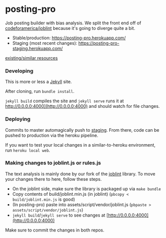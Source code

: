 # posting-pro
Job posting builder with bias analysis. We split the front end off of [codeforamerica/joblint](https://github.com/codeforamerica/joblint/) because it's going to diverge quite a bit.

- Stable/production: https://posting-pro.herokuapp.com/
- Staging (most recent changes): https://posting-pro-staging.herokuapp.com/

[existing/similar resources](https://docs.google.com/document/d/1dtsNGx81HCnRR2mNZxi86TJsm67hCo7UqtoN2FzSXZ0/edit)

### Developing
This is more or less a [Jekyll](https://jekyllrb.com/) site.

After cloning, run `bundle install`.

`jekyll build` compiles the site and `jekyll serve` runs it at http://0.0.0.0:4000](http://0.0.0.0:4000) and should watch for file changes.

### Deploying
Commits to master automagically push to [staging](https://posting-pro-staging.herokuapp.com/). From there, code can be pushed to production via the heroku pipeline. 

If you want to test your local changes in a similar-to-heroku environment, run `heroku local web`.

### Making changes to joblint.js or rules.js
The text analysis is mainly done by our fork of the [joblint](https://github.com/codeforamerica/joblint/) library. To move your changes there to here, follow these steps.

* On the joblint side, make sure the library is packaged up via `make bundle`
* Copy contents of build/joblint.min.js (in joblint) (`pbcopy < build/joblint.min.js` is good)
* (In posting-pro) paste into assets/script/vendor/joblint.js (`pbpaste > assets/script/vendor/joblint.js`)
* `jekyll build`/`jekyll serve` to see changes at [http://0.0.0.0:4000](http://0.0.0.0:4000)

Make sure to commit the changes in both repos.
